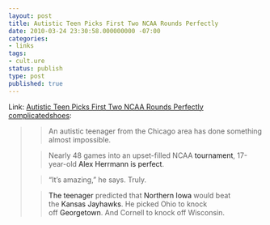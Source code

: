 ```yaml
---
layout: post
title: Autistic Teen Picks First Two NCAA Rounds Perfectly
date: 2010-03-24 23:30:58.000000000 -07:00
categories:
- links
tags:
- cult.ure
status: publish
type: post
published: true
---
```

Link: <a href="http://www.nbcchicago.com/news/sports/Autistic-Teen-Picks-First-Two-NCAA-Rounds-Perfectly-88916437.html">Autistic Teen Picks First Two NCAA Rounds Perfectly</a>
<a href="http://complicatedshoes.tumblr.com/post/468556053/autistic-teen-picks-first-two-ncaa-rounds-perfectly" class="tumblr_blog">complicatedshoes</a>:
<blockquote><p />
<blockquote>An autistic teenager from the Chicago area has done something almost impossible. </blockquote>
<blockquote>Nearly 48 games into an upset-filled NCAA <a title="NCAA Basketball Tournament">tournament</a>, 17-year-old <a>Alex Herrmann is perfect</a>.</blockquote>
<blockquote>&#8220;It&#8217;s amazing,&#8221; he says. Truly.</blockquote>
<blockquote>
<a title="Alex Herrmann">The teenager</a> predicted that <a title="Northern Iowa Panthers (Basketball)">Northern Iowa</a> would beat the <a title="Kansas Jayhawks (Basketball)">Kansas Jayhawks</a>. He picked Ohio to knock off <a title="Georgetown Hoyas (Basketball)">Georgetown</a>. And Cornell to knock off Wisconsin.</blockquote>
</blockquote>
